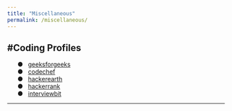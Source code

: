 ```yaml
---
title: "Miscellaneous"
permalink: /miscellaneous/
---
```


#Coding Profiles
---
&nbsp; &nbsp; &nbsp; &#9679; &nbsp; [geeksforgeeks](https://auth.geeksforgeeks.org/user/sai%20harsha%20yelleni/practice/) \
&nbsp; &nbsp; &nbsp; &#9679; &nbsp; [codechef](https://www.codechef.com/users/harshayelleni) \
&nbsp; &nbsp; &nbsp; &#9679; &nbsp; [hackerearth](https://www.hackerearth.com/@harshayelleni) \
&nbsp; &nbsp; &nbsp; &#9679; &nbsp; [hackerrank](https://www.hackerrank.com/saiharsha81) \
&nbsp; &nbsp; &nbsp; &#9679; &nbsp; [interviewbit](https://www.interviewbit.com/profile/sai-harsha-yelleni) 

---
